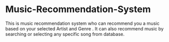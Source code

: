 # Music-Recommendation-System
This is music recommendation system who can recommend you a music based on your selected Artist and Genre . It can also recommend music by searching or selecting any specific song from database.
